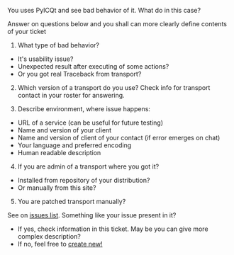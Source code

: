 You uses PyICQt and see bad behavior of it. What do in this case?

Answer on questions below and you shall can more clearly define contents of your ticket

1. What type of bad behavior?
  * It's usability issue?
  * Unexpected result after executing of some actions?
  * Or you got real Traceback from transport?

2. Which version of a transport do you use?
Check info for transport contact in your roster for answering.

3. Describe environment, where issue happens:
  * URL of a service (can be useful for future testing)
  * Name and version of your client
  * Name and version of client of your contact (if error emerges on chat)
  * Your language and preferred encoding
  * Human readable description

4. If you are admin of a transport where you got it?
  * Installed from repository of your distribution?
  * Or manually from this site?

5. You are patched transport manually?

See on [issues list](http://code.google.com/p/pyicqt/issues/list). Something like your issue present in it?
  * If yes, check information in this ticket. May be you can give more complex description?
  * If no, feel free to [create new!](http://code.google.com/p/pyicqt/issues/entry)